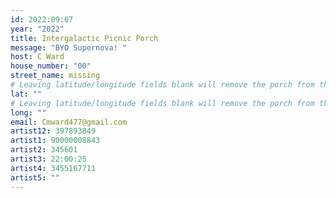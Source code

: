 ```yaml
---
id: 2022:09:07
year: "2022"
title: Intergalactic Picnic Porch
message: "BYO Supernova! "
host: C Ward
house_number: "00"
street_name: missing
# Leaving latitude/longitude fields blank will remove the porch from the Porchfest map.
lat: ""
# Leaving latitude/longitude fields blank will remove the porch from the Porchfest map.
long: ""
email: Cmward477@gmail.com
artist12: 397893849
artist1: 90000008843
artist2: 345601
artist3: 22:00:25
artist4: 3455167711
artist5: ""
---
```


